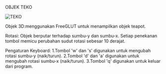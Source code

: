 OBJEK TEKO

![TEKO](https://github.com/Tesion1121/GKV-C2/blob/main/24060123140166/pertemuan5/Screenshot%202025-03-28%20182540.png?raw=true)

Objek 3D:menggunakan FreeGLUT untuk menampilkan objek teapot.

Rotasi: 
Objek berputar terhadap sumbu-y dan sumbu-x. Setiap penekanan tombol memicu perubahan sudut rotasi sebesar 10 derajat.

Pengaturan Keyboard:
1.Tombol 'w' dan 's' digunakan untuk mengubah rotasi sumbu-y (naik/turun).
2.Tombol 'd' dan 'a' digunakan untuk mengubah rotasi sumbu-x (naik/turun).
3.Tombol 'q' digunakan untuk keluar dari program.
